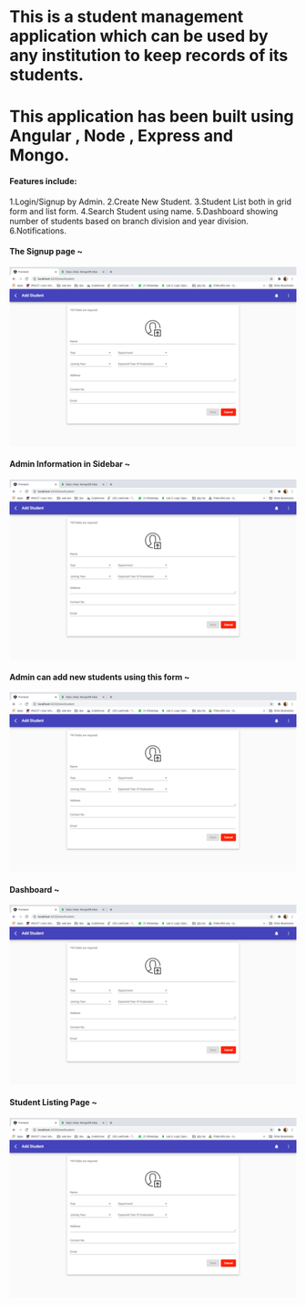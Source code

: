<h1> This is a student management application which can be used by any institution to keep records of its students. </h1>
<h1> This application has been built using Angular , Node , Express and Mongo. </h1>


<h4>Features include:</h4>

1.Login/Signup by Admin.
2.Create New Student.
3.Student List both in grid form and list form.
4.Search Student using name.
5.Dashboard showing number of students based on branch division and year division.
6.Notifications.



<h4> The Signup page ~ </h4>
<img src="https://github.com/Sristi27/student-managment/blob/master/addform.png">

<h4> Admin Information in Sidebar ~ </h4>
<img src="https://github.com/Sristi27/student-managment/blob/master/addform.png">


<h4> Admin can add new students using this form ~ </h4>
<img src="https://github.com/Sristi27/student-managment/blob/master/addform.png">


<h4> Dashboard ~ </h4>
<img src="https://github.com/Sristi27/student-managment/blob/master/addform.png">


<h4> Student Listing Page ~ </h4>
<img src="https://github.com/Sristi27/student-managment/blob/master/addform.png">


